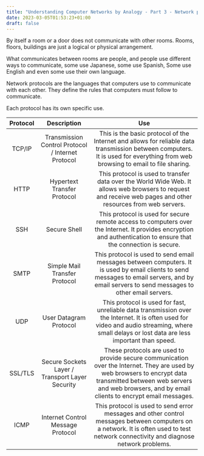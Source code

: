 ```yaml
---
title: "Understanding Computer Networks by Analogy - Part 3 - Network protocols"
date: 2023-03-05T01:53:23+01:00
draft: false
---
```


By itself a room or a door does not communicate with other rooms. Rooms, floors, buildings are just a logical or physical arrangement.

What communicates between rooms are people, and people use different ways to communicate, some use Japanese, some use Spanish, Some use English and even some use their own language.

Network protocols are the languages that computers use to communicate with each other. They define the rules that computers must follow to communicate.

Each protocol has its own specific use.

| Protocol |                    Description                    |                                                                                                                  Use                                                                                                                  |
|:--------:|:-------------------------------------------------:|:-------------------------------------------------------------------------------------------------------------------------------------------------------------------------------------------------------------------------------------:|
| TCP/IP   | Transmission Control Protocol / Internet Protocol | This is the basic protocol of the Internet and allows for reliable data transmission between computers. It is used for everything from web browsing to email to file sharing.                                                         |
| HTTP     | Hypertext Transfer Protocol                       | This protocol is used to transfer data over the World Wide Web. It allows web browsers to request and receive web pages and other resources from web servers.                                                                         |                                                    |
| SSH      | Secure Shell                                      | This protocol is used for secure remote access to computers over the Internet. It provides encryption and authentication to ensure that the connection is secure.                                                                     |
| SMTP     | Simple Mail Transfer Protocol                     | This protocol is used to send email messages between computers. It is used by email clients to send messages to email servers, and by email servers to send messages to other email servers.                                          |                                                            |
| UDP      | User Datagram Protocol                            | This protocol is used for fast, unreliable data transmission over the Internet. It is often used for video and audio streaming, where small delays or lost data are less important than speed.                                        |
| SSL/TLS  | Secure Sockets Layer / Transport Layer Security   | These protocols are used to provide secure communication over the Internet. They are used by web browsers to encrypt data transmitted between web servers and web browsers, and by email clients to encrypt email messages.           |
| ICMP     | Internet Control Message Protocol                 | This protocol is used to send error messages and other control messages between computers on a network. It is often used to test network connectivity and diagnose network problems.                                                  |
